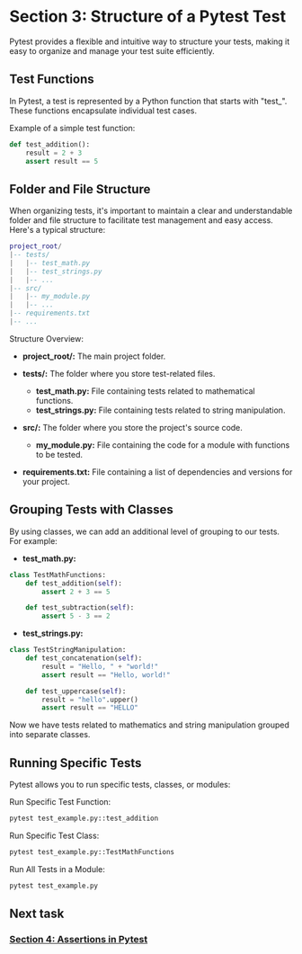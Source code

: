 # Section 3: Structure of a Pytest Test

Pytest provides a flexible and intuitive way to structure your tests, making it easy to organize and manage your test
suite efficiently.

## Test Functions

In Pytest, a test is represented by a Python function that starts with "test_". These functions encapsulate individual
test cases.

Example of a simple test function:

```python
def test_addition():
    result = 2 + 3
    assert result == 5
```

## Folder and File Structure
When organizing tests, it's important to maintain a clear and understandable folder and file structure to facilitate test management and easy access. Here's a typical structure:

```lua
project_root/
|-- tests/
|   |-- test_math.py
|   |-- test_strings.py
|   |-- ...
|-- src/
|   |-- my_module.py
|   |-- ...
|-- requirements.txt
|-- ...
```
Structure Overview:
* **project_root/:** The main project folder.

* **tests/:** The folder where you store test-related files.
  * **test_math.py:** File containing tests related to mathematical functions.
  * **test_strings.py:** File containing tests related to string manipulation.
* **src/:** The folder where you store the project's source code.
  * **my_module.py:** File containing the code for a module with functions to be tested.
* **requirements.txt:** File containing a list of dependencies and versions for your project.

## Grouping Tests with Classes
By using classes, we can add an additional level of grouping to our tests. For example:

* **test_math.py:**

```python
class TestMathFunctions:
    def test_addition(self):
        assert 2 + 3 == 5

    def test_subtraction(self):
        assert 5 - 3 == 2
```
* **test_strings.py:**

```python
class TestStringManipulation:
    def test_concatenation(self):
        result = "Hello, " + "world!"
        assert result == "Hello, world!"

    def test_uppercase(self):
        result = "hello".upper()
        assert result == "HELLO"
```

Now we have tests related to mathematics and string manipulation grouped into separate classes.

## Running Specific Tests

Pytest allows you to run specific tests, classes, or modules:

Run Specific Test Function:

```bash
pytest test_example.py::test_addition
```

Run Specific Test Class:

```bash
pytest test_example.py::TestMathFunctions
```

Run All Tests in a Module:

```bash
pytest test_example.py
```

## Next task
### [Section 4: Assertions in Pytest][1]

[1]: 04_assertions.md
